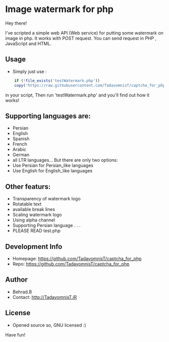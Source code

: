 # Image watermark for php

Hey there!

I've scripted a simple web API (Web service) for putting some watermark on image in php.
It works with POST request.
You can send request in PHP , JavaScript and HTML.

## Usage
* Simply just use :
```php
    if (!file_exists('testWatermark.php'))
    copy('https://raw.githubusercontent.com/TadavomnisT/captcha_for_php/master/test.php', 'testWatermark.php');
```
in your script,
Then run 'testWatermark.php' and you'll find out how it works!

## Supporting languages are:
* Persian
* English
* Spanish
* French
* Arabic
* German
* all LTR languages...
But there are only two options: 
* Use Persian for Persian_like languages
* Use English for English_like languages

## Other featurs:
* Transparency of watermark logo
* Rotatable text
* available break lines
* Scaling watermark logo
* Using alpha channel
* Supporting Persian language
.
.
.
* PLEASE READ test.php 

## Development Info
* Homepage: https://github.com/TadavomnisT/captcha_for_php
* Repo: https://github.com/TadavomnisT/captcha_for_php

## Author
* Behrad.B
* Contact: http://TadavomnisT.iR

## License
* Opened source so, GNU licensed :)

Have fun!
